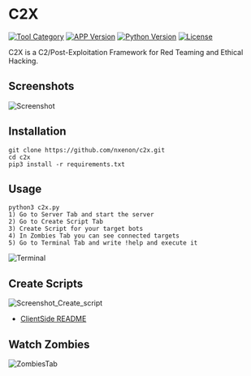 # C2X

[![Tool Category](https://badgen.net/badge/Tool/Post%20Exploitation/black)](https://github.com/nxenon/c2x)
[![APP Version](https://badgen.net/badge/Version/Beta/red)](https://github.com/nxenon/c2x)
[![Python Version](https://badgen.net/badge/Python/3.x/blue)](https://www.python.org/download/releases/3.0/)
[![License](https://badgen.net/badge/License/GPLv2/purple)](https://github.com/nxenon/c2x/blob/master/LICENSE)

C2X is a C2/Post-Exploitation Framework for Red Teaming and Ethical Hacking.

Screenshots
----
![Screenshot](https://user-images.githubusercontent.com/61124903/125159935-a208f100-e18f-11eb-839b-464b4302b323.png)

Installation
----
    git clone https://github.com/nxenon/c2x.git
    cd c2x
    pip3 install -r requirements.txt
    
Usage
----
    python3 c2x.py
    1) Go to Server Tab and start the server
    2) Go to Create Script Tab
    3) Create Script for your target bots
    4) In Zombies Tab you can see connected targets
    5) Go to Terminal Tab and write !help and execute it


![Terminal](https://user-images.githubusercontent.com/61124903/125159140-d62de300-e18a-11eb-895c-dad9262ae7fa.png)

Create Scripts
----

![Screenshot_Create_script](https://user-images.githubusercontent.com/61124903/125632382-60309b73-4ced-456e-95b0-64a5f2c015ce.png)


- [ClientSide README](https://github.com/nxenon/c2x/blob/main/modules/client-side/README.md)

Watch Zombies
----

![ZombiesTab](https://user-images.githubusercontent.com/61124903/125634713-d6d6076a-2d06-4030-a4af-520d6d8dbb54.png)
